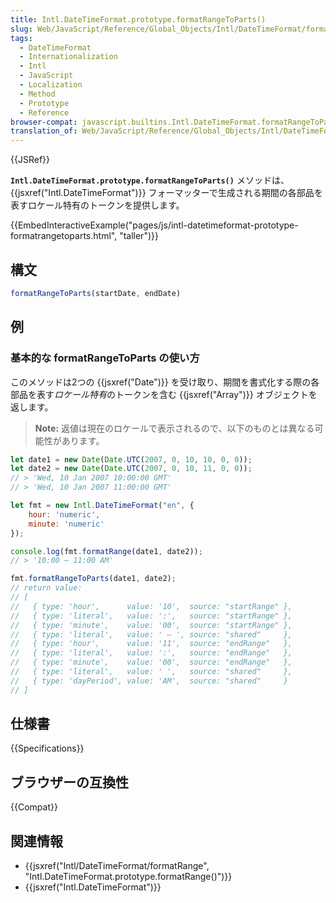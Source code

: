 ```yaml
---
title: Intl.DateTimeFormat.prototype.formatRangeToParts()
slug: Web/JavaScript/Reference/Global_Objects/Intl/DateTimeFormat/formatRangeToParts
tags:
  - DateTimeFormat
  - Internationalization
  - Intl
  - JavaScript
  - Localization
  - Method
  - Prototype
  - Reference
browser-compat: javascript.builtins.Intl.DateTimeFormat.formatRangeToParts
translation_of: Web/JavaScript/Reference/Global_Objects/Intl/DateTimeFormat/formatRangeToParts
---
```

{{JSRef}}

**`Intl.DateTimeFormat.prototype.formatRangeToParts()`** メソッドは、 {{jsxref("Intl.DateTimeFormat")}} フォーマッターで生成される期間の各部品を表すロケール特有のトークンを提供します。

{{EmbedInteractiveExample("pages/js/intl-datetimeformat-prototype-formatrangetoparts.html", "taller")}}

## 構文

```js
formatRangeToParts(startDate, endDate)
```

## 例

### 基本的な formatRangeToParts の使い方

このメソッドは2つの {{jsxref("Date")}} を受け取り、期間を書式化する際の各部品を表す*ロケール特有*のトークンを含む {{jsxref("Array")}} オブジェクトを返します。

> **Note:** 返値は現在のロケールで表示されるので、以下のものとは異なる可能性があります。

```js
let date1 = new Date(Date.UTC(2007, 0, 10, 10, 0, 0));
let date2 = new Date(Date.UTC(2007, 0, 10, 11, 0, 0));
// > 'Wed, 10 Jan 2007 10:00:00 GMT'
// > 'Wed, 10 Jan 2007 11:00:00 GMT'

let fmt = new Intl.DateTimeFormat("en", {
    hour: 'numeric',
    minute: 'numeric'
});

console.log(fmt.formatRange(date1, date2));
// > '10:00 – 11:00 AM'

fmt.formatRangeToParts(date1, date2);
// return value:
// [
//   { type: 'hour',      value: '10',  source: "startRange" },
//   { type: 'literal',   value: ':',   source: "startRange" },
//   { type: 'minute',    value: '00',  source: "startRange" },
//   { type: 'literal',   value: ' – ', source: "shared"     },
//   { type: 'hour',      value: '11',  source: "endRange"   },
//   { type: 'literal',   value: ':',   source: "endRange"   },
//   { type: 'minute',    value: '00',  source: "endRange"   },
//   { type: 'literal',   value: ' ',   source: "shared"     },
//   { type: 'dayPeriod', value: 'AM',  source: "shared"     }
// ]
```

## 仕様書

{{Specifications}}

## ブラウザーの互換性

{{Compat}}

## 関連情報

- {{jsxref("Intl/DateTimeFormat/formatRange", "Intl.DateTimeFormat.prototype.formatRange()")}}
- {{jsxref("Intl.DateTimeFormat")}}
